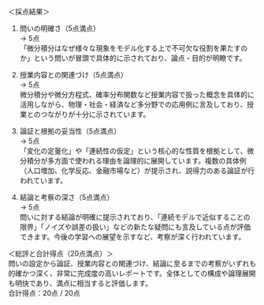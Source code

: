 ＜採点結果＞

1) 問いの明確さ（5点満点）  
→ 5点  
「微分積分はなぜ様々な現象をモデル化する上で不可欠な役割を果たすのか」という問いが冒頭で具体的に示されており、論点・目的が明瞭です。

2) 授業内容との関連づけ（5点満点）  
→ 5点  
微分積分や微分方程式、確率分布関数など授業内容で扱った概念を具体的に活用しながら、物理・社会・経済など多分野での応用例に言及しており、授業とのつながりが十分に示されています。

3) 論証と根拠の妥当性（5点満点）  
→ 5点  
「変化の定量化」や「連続性の仮定」という核心的な性質を根拠として、微分積分が多方面で使われる理由を論理的に展開しています。複数の具体例（人口増加、化学反応、金融市場など）が提示され、説得力のある論証が行われています。

4) 結論と考察の深さ（5点満点）  
→ 5点  
問いに対する結論が明確に提示されており、「連続モデルで近似することの限界」「ノイズや誤差の扱い」などの新たな疑問にも言及している点が評価できます。今後の学習への展望を示すなど、考察が深く行われています。

＜総評と合計得点（20点満点）＞  
問いの設定から論証、授業内容との関連づけ、結論に至るまでの考察がいずれも的確かつ深く、非常に完成度の高いレポートです。全体としての構成や論理展開も明快であり、満点に相当すると評価します。  
合計得点：20点 / 20点